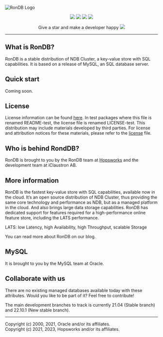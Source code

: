 ![RonDB Logo](https://uploads-ssl.webflow.com/6013cab68382f702f5481fa8/6036462eab5a723283128689_banner-ron.jpg)

<p align="center">
    <a href="https://rondb.com" alt="rondb.com">
        <img src="https://img.shields.io/badge/rondb-com-green" /></a>
    <a href="https://logicalclocks.com" alt="logicalclocks.com">
        <img src="https://img.shields.io/static/v1?label=logicalclocks&message=com&color=blueviolet" /></a>
    <a href="https://dev.mysql.com/doc/" alt="dev.mysql.com/doc">
        <img src="https://img.shields.io/static/v1?label=mysql&message=doc&color=blue" /></a>
    <a href="https://dev.mysql.com/downloads/" alt="dev.mysql.com/downloads">
        <img src="https://img.shields.io/static/v1?label=mysql&message=more&color=orange" /></a>
</p>

<p align="center">
  Give a star and make a developer happy <img src="https://content.logicalclocks.com/hubfs/1f49a.png">
</p>

---

## What is RonDB?

RonDB is a stable distribution of NDB Cluster, a key-value store with SQL capabilities. It is based on a release of MySQL, an SQL database server.

## Quick start

Coming soon.

## License

License information can be found [here](https://github.com/logicalclocks/rondb/blob/21.04/LICENSE). In test packages where this file is renamed README-test, the license file is renamed LICENSE-test. This distribution may include materials developed by third parties. For license and attribution notices for these materials, please refer to the [license](https://github.com/logicalclocks/rondb/blob/21.04/LICENSE) file.

## Who is behind RondDB?

RonDB is brought to you by the RonDB team at [Hopsworks](https://www.hopsworks.com/) and the development team at iClaustron AB.

## More information

RonDB is the fastest key-value store with SQL capabilities, available now in the cloud. It’s an open source distribution of NDB Cluster, thus providing the same core technology and performance as NDB, but as a managed platform in the cloud. And also brings large data storage capabilities.
RonDB has dedicated support for features required for a high-performance online feature store, including the LATS performance.


LATS: low Latency, high Availability, high Throughput, scalable Storage

You can read more about RonDB on our blog.

## MySQL
It is brought to you by the MySQL team at Oracle.

## Collaborate with us

There are no existing managed databases available today with these attributes. Would you like to be part of it? Feel free to contribute!

The main development branches to track is currently 21.04 (Stable branch) and 22.10.1 (New stable branch).

---

Copyright (c) 2000, 2021, Oracle and/or its affiliates.   
Copyright (c) 2021, 2023, Hopsworks and/or its affiliates.
